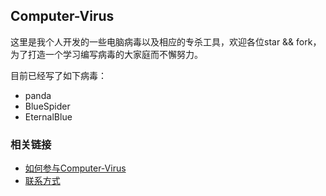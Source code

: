 ## Computer-Virus

这里是我个人开发的一些电脑病毒以及相应的专杀工具，欢迎各位star && fork，为了打造一个学习编写病毒的大家庭而不懈努力。

目前已经写了如下病毒：

- panda
- BlueSpider
- EternalBlue

### 相关链接

* [如何参与Computer-Virus](./.github/CONTRIBUTING.md)
* [联系方式](./.github/CONTRIBUTING.md#url)